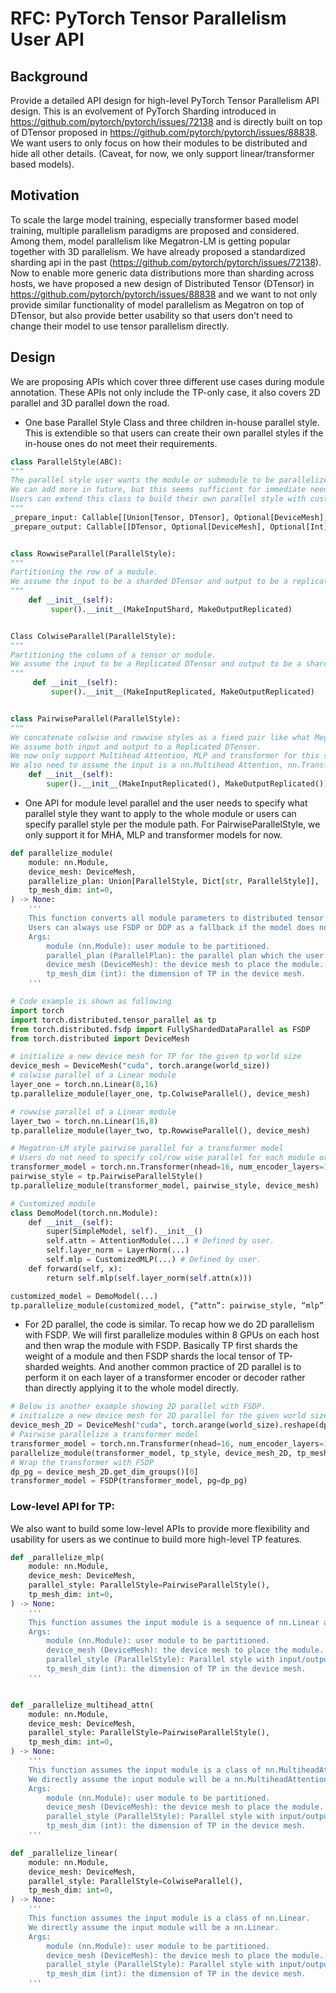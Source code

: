 # RFC: PyTorch Tensor Parallelism User API

## Background

Provide a detailed API design for high-level PyTorch Tensor Parallelism API design. This is an evolvement of PyTorch Sharding introduced in https://github.com/pytorch/pytorch/issues/72138 and is directly built on top of DTensor proposed in https://github.com/pytorch/pytorch/issues/88838. We want users to only focus on how their modules to be distributed and hide all other details. (Caveat, for now, we only support linear/transformer based models). 

## Motivation

To scale the large model training, especially transformer based model training, multiple parallelism paradigms are proposed and considered. Among them, model parallelism like Megatron-LM is getting popular together with 3D parallelism. We have already proposed a standardized sharding api in the past (https://github.com/pytorch/pytorch/issues/72138). Now to enable more generic data distributions more than sharding across hosts, we have proposed a new design of Distributed Tensor (DTensor) in https://github.com/pytorch/pytorch/issues/88838 and we want to not only provide similar functionality of model parallelism as Megatron on top of DTensor, but also provide better usability so that users don't need to change their model to use tensor parallelism directly.

## Design
We are proposing APIs which cover three different use cases during module annotation. These APIs not only include the TP-only case, it also covers 2D parallel and 3D parallel down the road.

- One base Parallel Style Class and three children in-house parallel style. This is extendible so that users can create their own parallel styles if the in-house ones do not meet their requirements.

```python
class ParallelStyle(ABC):    
"""    
The parallel style user wants the module or submodule to be parallelized. 
We can add more in future, but this seems sufficient for immediate needs. 
Users can extend this class to build their own parallel style with customized input/output preparations.    
"""    
_prepare_input: Callable[[Union[Tensor, DTensor], Optional[DeviceMesh], Optional[Int]], DTensor]    
_prepare_output: Callable[[DTensor, Optional[DeviceMesh], Optional[Int]], Union[Tensor, DTensor]]     


class RowwiseParallel(ParallelStyle):    
"""    
Partitioning the row of a module. 
We assume the input to be a sharded DTensor and output to be a replicated DTensor.    
"""    
    def __init__(self):        
         super().__init__(MakeInputShard, MakeOutputReplicated)


Class ColwiseParallel(ParallelStyle):    
"""   
Partitioning the column of a tensor or module. 
We assume the input to be a Replicated DTensor and output to be a sharded DTensor. 
"""    
     def __init__(self):
         super().__init__(MakeInputReplicated, MakeOutputReplicated)


class PairwiseParallel(ParallelStyle):    
"""    
We concatenate colwise and rowwise styles as a fixed pair like what Megatron-LM(https://arxiv.org/abs/1909.08053) is doing. 
We assume both input and output to a Replicated DTensor. 
We now only support Multihead Attention, MLP and transformer for this style.    
We also need to assume the input is a nn.Multihead Attention, nn.Transformer or even-number layers of nn.Linear for now.    """
    def __init__(self):
        super().__init__(MakeInputReplicated(), MakeOutputReplicated())
```

- One API for module level parallel and the user needs to specify what parallel style they want to apply to the whole module or users can specify parallel style per the module path. For PairwiseParallelStyle, we only support it for MHA, MLP and transformer models for now.

```python
def parallelize_module(
    module: nn.Module,
    device_mesh: DeviceMesh,
    parallelize_plan: Union[ParallelStyle, Dict[str, ParallelStyle]],
    tp_mesh_dim: int=0,
) -> None:
    '''
    This function converts all module parameters to distributed tensor parameters according to the `parallelize_plan` specified.
    Users can always use FSDP or DDP as a fallback if the model does not fall into the type we support here.
    Args:
        module (nn.Module): user module to be partitioned.
        parallel_plan (ParallelPlan): the parallel plan which the user wants.
        device_mesh (DeviceMesh): the device mesh to place the module.
        tp_mesh_dim (int): the dimension of TP in the device mesh.
    '''

# Code example is shown as following
import torch
import torch.distributed.tensor_parallel as tp
from torch.distributed.fsdp import FullyShardedDataParallel as FSDP
from torch.distributed import DeviceMesh

# initialize a new device mesh for TP for the given tp world size
device_mesh = DeviceMesh("cuda", torch.arange(world_size))
# colwise parallel of a Linear module
layer_one = torch.nn.Linear(8,16)
tp.parallelize_module(layer_one, tp.ColwiseParallel(), device_mesh)

# rowwise parallel of a Linear module
layer_two = torch.nn.Linear(16,8)
tp.parallelize_module(layer_two, tp.RowwiseParallel(), device_mesh)

# Megatron-LM style pairwise parallel for a transformer model
# Users do not need to specify col/row wise parallel for each module or parameter. 
transformer_model = torch.nn.Transformer(nhead=16, num_encoder_layers=12)
pairwise_style = tp.PairwiseParallelStyle()
tp.parallelize_module(transformer_model, pairwise_style, device_mesh)

# Customized module
class DemoModel(torch.nn.Module):
    def __init__(self):
        super(SimpleModel, self).__init__()
        self.attn = AttentionModule(...) # Defined by user.
        self.layer_norm = LayerNorm(...)
        self.mlp = CustomizedMLP(...) # Defined by user.
    def forward(self, x):
        return self.mlp(self.layer_norm(self.attn(x)))

customized_model = DemoModel(...)
tp.parallelize_module(customized_model, {“attn”: pairwise_style, “mlp”: pairwise_style}, device_mesh)
```

- For 2D parallel, the code is similar. To recap how we do 2D parallelism with FSDP. We will first parallelize modules within 8 GPUs on each host and then wrap the module with FSDP. Basically TP first shards the weight of a module and then FSDP shards the local tensor of TP-sharded weights. And another common practice of 2D parallel is to perform it on each layer of a transformer encoder or decoder rather than directly applying it to the whole model directly.

```python
# Below is another example showing 2D parallel with FSDP.
# initialize a new device mesh for 2D parallel for the given world size
device_mesh_2D = DeviceMesh("cuda", torch.arange(world_size).reshape(dp_size, tp_size))
# Pairwise parallelize a transformer model
transformer_model = torch.nn.Transformer(nhead=16, num_encoder_layers=12)
parallelize_module(transformer_model, tp_style, device_mesh_2D, tp_mesh_dim=1)
# Wrap the transformer with FSDP
dp_pg = device_mesh_2D.get_dim_groups()[0]
transformer_model = FSDP(transformer_model, pg=dp_pg)
```


### Low-level API for TP:
We also want to build some low-level APIs to provide more flexibility and usability for users as we continue to build more high-level TP features.

```python
def _parallelize_mlp(
    module: nn.Module,
    device_mesh: DeviceMesh,
    parallel_style: ParallelStyle=PairwiseParallelStyle(),
    tp_mesh_dim: int=0,
) -> None:
    '''
    This function assumes the input module is a sequence of nn.Linear and we parallelize the module based on the given parallel style.
    Args:
        module (nn.Module): user module to be partitioned.
        device_mesh (DeviceMesh): the device mesh to place the module.
        parallel_style (ParallelStyle): Parallel style with input/output preparation.
        tp_mesh_dim (int): the dimension of TP in the device mesh.
    '''


def _parallelize_multihead_attn(
    module: nn.Module,
    device_mesh: DeviceMesh,
    parallel_style: ParallelStyle=PairwiseParallelStyle(),
    tp_mesh_dim: int=0,
) -> None:
    '''
    This function assumes the input module is a class of nn.MultiheadAttention or a customized multihead attention. We will replace it with our own version of the multihead attention module.
    We directly assume the input module will be a nn.MultiheadAttention or module which has a similar structure.
    Args:
        module (nn.Module): user module to be partitioned.
        device_mesh (DeviceMesh): the device mesh to place the module.
        parallel_style (ParallelStyle): Parallel style with input/output preparation.
        tp_mesh_dim (int): the dimension of TP in the device mesh.
    '''

def _parallelize_linear(
    module: nn.Module,
    device_mesh: DeviceMesh,
    parallel_style: ParallelStyle=ColwiseParallel(),
    tp_mesh_dim: int=0,
) -> None:
    '''
    This function assumes the input module is a class of nn.Linear.
    We directly assume the input module will be a nn.Linear.
    Args:
        module (nn.Module): user module to be partitioned.
        device_mesh (DeviceMesh): the device mesh to place the module.
        parallel_style (ParallelStyle): Parallel style with input/output preparation.
        tp_mesh_dim (int): the dimension of TP in the device mesh.
    '''
